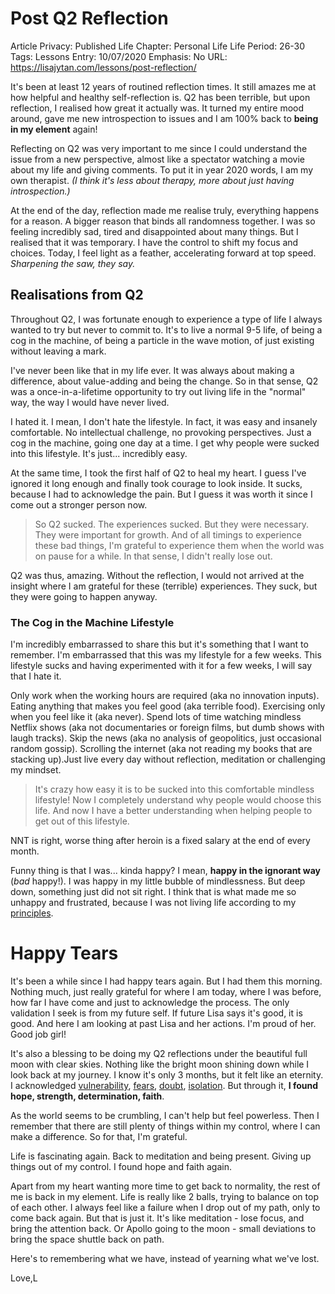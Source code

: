 # Post Q2 Reflection

Article Privacy: Published
Life Chapter: Personal Life
Life Period: 26-30
Tags: Lessons
Entry: 10/07/2020
Emphasis: No
URL: https://lisajytan.com/lessons/post-reflection/

It's been at least 12 years of routined reflection times. It still amazes me at how helpful and healthy self-reflection is. Q2 has been terrible, but upon reflection, I realised how great it actually was. It turned my entire mood around, gave me new introspection to issues and I am 100% back to **being in my element** again!

Reflecting on Q2 was very important to me since I could understand the issue from a new perspective, almost like a spectator watching a movie about my life and giving comments. To put it in year 2020 words, I am my own therapist. *(I think it's less about therapy, more about just having introspection.)*

At the end of the day, reflection made me realise truly, everything happens for a reason. A bigger reason that binds all randomness together. I was so feeling incredibly sad, tired and disappointed about many things. But I realised that it was temporary. I have the control to shift my focus and choices. Today, I feel light as a feather, accelerating forward at top speed. *Sharpening the saw, they say.*

## Realisations from Q2

Throughout Q2, I was fortunate enough to experience a type of life I always wanted to try but never to commit to. It's to live a normal 9-5 life, of being a cog in the machine, of being a particle in the wave motion, of just existing without leaving a mark.

I've never been like that in my life ever. It was always about making a difference, about value-adding and being the change. So in that sense, Q2 was a once-in-a-lifetime opportunity to try out living life in the "normal" way, the way I would have never lived.

I hated it. I mean, I don't hate the lifestyle. In fact, it was easy and insanely comfortable. No intellectual challenge, no provoking perspectives. Just a cog in the machine, going one day at a time. I get why people were sucked into this lifestyle. It's just... incredibly easy.

At the same time, I took the first half of Q2 to heal my heart. I guess I've ignored it long enough and finally took courage to look inside. It sucks, because I had to acknowledge the pain. But I guess it was worth it since I come out a stronger person now.

> So Q2 sucked. The experiences sucked. But they were necessary. They were important for growth. And of all timings to experience these bad things, I'm grateful to experience them when the world was on pause for a while. In that sense, I didn't really lose out.
> 

Q2 was thus, amazing. Without the reflection, I would not arrived at the insight where I am grateful for these (terrible) experiences. They suck, but they were going to happen anyway.

### The Cog in the Machine Lifestyle

I'm incredibly embarrassed to share this but it's something that I want to remember. I'm embarrassed that this was my lifestyle for a few weeks. This lifestyle sucks and having experimented with it for a few weeks, I will say that I hate it.

Only work when the working hours are required (aka no innovation inputs). Eating anything that makes you feel good (aka terrible food). Exercising only when you feel like it (aka never). Spend lots of time watching mindless Netflix shows (aka not documentaries or foreign films, but dumb shows with laugh tracks). Skip the news (aka no analysis of geopolitics, just occasional random gossip). Scrolling the internet (aka not reading my books that are stacking up).Just live every day without reflection, meditation or challenging my mindset.

> It's crazy how easy it is to be sucked into this comfortable mindless lifestyle! Now I completely understand why people would choose this life. And now I have a better understanding when helping people to get out of this lifestyle.
> 

NNT is right, worse thing after heroin is a fixed salary at the end of every month.

Funny thing is that I was... kinda happy? I mean, **happy in the ignorant way** (*bad* happy!). I was happy in my little bubble of mindlessness. But deep down, something just did not sit right. I think that is what made me so unhappy and frustrated, because I was not living life according to my [principles](https://lisajytan.com/principles/).

# Happy Tears

It's been a while since I had happy tears again. But I had them this morning. Nothing much, just really grateful for where I am today, where I was before, how far I have come and just to acknowledge the process. The only validation I seek is from my future self. If future Lisa says it's good, it is good. And here I am looking at past Lisa and her actions. I'm proud of her. Good job girl!

It's also a blessing to be doing my Q2 reflections under the beautiful full moon with clear skies. Nothing like the bright moon shining down while I look back at my journey. I know it's only 3 months, but it felt like an eternity. I acknowledged [vulnerability](https://lisajytan.com/lessons/vulnerability/), [fears](https://lisajytan.com/life/recalibration/), [doubt](https://lisajytan.com/life/rebalance/), [isolation](https://lisajytan.com/love/walls/). But through it, **I found hope, strength, determination, faith**.

As the world seems to be crumbling, I can't help but feel powerless. Then I remember that there are still plenty of things within my control, where I can make a difference. So for that, I'm grateful.

Life is fascinating again. Back to meditation and being present. Giving up things out of my control. I found hope and faith again.

Apart from my heart wanting more time to get back to normality, the rest of me is back in my element. Life is really like 2 balls, trying to balance on top of each other. I always feel like a failure when I drop out of my path, only to come back again. But that is just it. It's like meditation - lose focus, and bring the attention back. Or Apollo going to the moon - small deviations to bring the space shuttle back on path.

Here's to remembering what we have, instead of yearning what we've lost.

Love,L